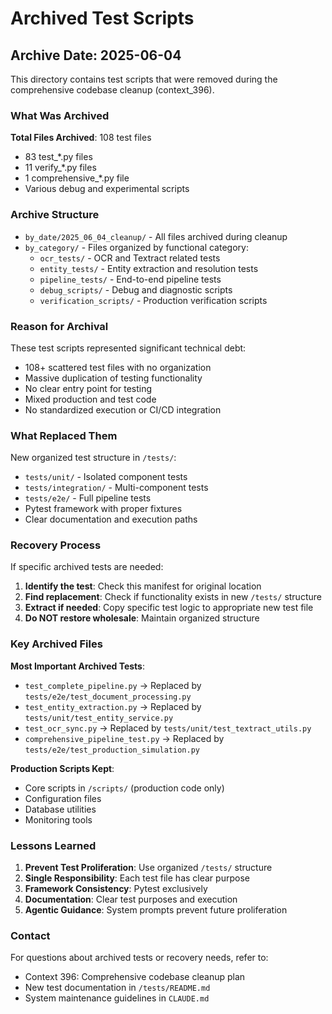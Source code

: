 # Archived Test Scripts

## Archive Date: 2025-06-04

This directory contains test scripts that were removed during the comprehensive codebase cleanup (context_396).

### What Was Archived

**Total Files Archived**: 108 test files
- 83 test_*.py files
- 11 verify_*.py files  
- 1 comprehensive_*.py file
- Various debug and experimental scripts

### Archive Structure

- `by_date/2025_06_04_cleanup/` - All files archived during cleanup
- `by_category/` - Files organized by functional category:
  - `ocr_tests/` - OCR and Textract related tests
  - `entity_tests/` - Entity extraction and resolution tests
  - `pipeline_tests/` - End-to-end pipeline tests
  - `debug_scripts/` - Debug and diagnostic scripts
  - `verification_scripts/` - Production verification scripts

### Reason for Archival

These test scripts represented significant technical debt:
- 108+ scattered test files with no organization
- Massive duplication of testing functionality
- No clear entry point for testing
- Mixed production and test code
- No standardized execution or CI/CD integration

### What Replaced Them

New organized test structure in `/tests/`:
- `tests/unit/` - Isolated component tests
- `tests/integration/` - Multi-component tests  
- `tests/e2e/` - Full pipeline tests
- Pytest framework with proper fixtures
- Clear documentation and execution paths

### Recovery Process

If specific archived tests are needed:

1. **Identify the test**: Check this manifest for original location
2. **Find replacement**: Check if functionality exists in new `/tests/` structure
3. **Extract if needed**: Copy specific test logic to appropriate new test file
4. **Do NOT restore wholesale**: Maintain organized structure

### Key Archived Files

**Most Important Archived Tests**:
- `test_complete_pipeline.py` → Replaced by `tests/e2e/test_document_processing.py`
- `test_entity_extraction.py` → Replaced by `tests/unit/test_entity_service.py`
- `test_ocr_sync.py` → Replaced by `tests/unit/test_textract_utils.py`
- `comprehensive_pipeline_test.py` → Replaced by `tests/e2e/test_production_simulation.py`

**Production Scripts Kept**:
- Core scripts in `/scripts/` (production code only)
- Configuration files
- Database utilities
- Monitoring tools

### Lessons Learned

1. **Prevent Test Proliferation**: Use organized `/tests/` structure
2. **Single Responsibility**: Each test file has clear purpose
3. **Framework Consistency**: Pytest exclusively
4. **Documentation**: Clear test purposes and execution
5. **Agentic Guidance**: System prompts prevent future proliferation

### Contact

For questions about archived tests or recovery needs, refer to:
- Context 396: Comprehensive codebase cleanup plan
- New test documentation in `/tests/README.md`
- System maintenance guidelines in `CLAUDE.md`